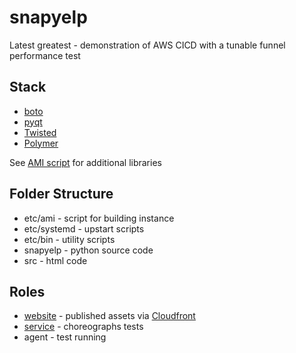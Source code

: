 snapyelp
========

Latest greatest - demonstration of AWS CICD with a tunable funnel performance test  

## Stack

* [boto](https://github.com/boto/boto)
* [pyqt](https://riverbankcomputing.com/software/pyqt/intro)
* [Twisted](https://twistedmatrix.com/trac/)
* [Polymer](https://www.polymer-project.org/)

See [AMI script](repo/blob/master/etc/ami.sh) for additional libraries 

## Folder Structure

* etc/ami - script for building instance
* etc/systemd - upstart scripts
* etc/bin - utility scripts
* snapyelp - python source code
* src - html code

## Roles

* [website](http://snapyelp.com) - published assets via [Cloudfront](https://aws.amazon.com/cloudfront/)
* [service](http://service.snapyelp.com) - choreographs tests 
* agent - test running 